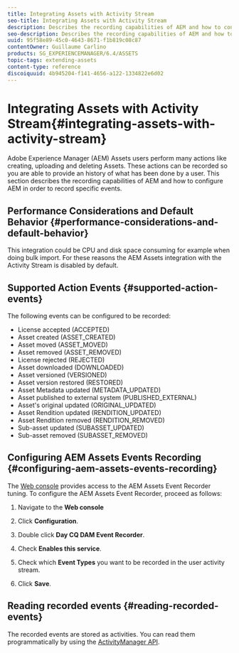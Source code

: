 ```yaml
---
title: Integrating Assets with Activity Stream
seo-title: Integrating Assets with Activity Stream
description: Describes the recording capabilities of AEM and how to configure AEM to record specific events.
seo-description: Describes the recording capabilities of AEM and how to configure AEM to record specific events.
uuid: 95f58e89-45c0-4643-8671-f1b819c08c87
contentOwner: Guillaume Carlino
products: SG_EXPERIENCEMANAGER/6.4/ASSETS
topic-tags: extending-assets
content-type: reference
discoiquuid: 4b945204-f141-4656-a122-1334822e6d02
---
```


# Integrating Assets with Activity Stream{#integrating-assets-with-activity-stream}

Adobe Experience Manager (AEM) Assets users perform many actions like creating, uploading and deleting Assets. These actions can be recorded so you are able to provide an history of what has been done by a user. This section describes the recording capabilities of AEM and how to configure AEM in order to record specific events.

## Performance Considerations and Default Behavior {#performance-considerations-and-default-behavior}

This integration could be CPU and disk space consuming for example when doing bulk import. For these reasons the AEM Assets integration with the Activity Stream is disabled by default.

## Supported Action Events {#supported-action-events}

The following events can be configured to be recorded:

* License accepted (ACCEPTED)
* Asset created (ASSET_CREATED)
* Asset moved (ASSET_MOVED)
* Asset removed (ASSET_REMOVED)
* License rejected (REJECTED)
* Asset downloaded (DOWNLOADED)
* Asset versioned (VERSIONED)
* Asset version restored (RESTORED)
* Asset Metadata updated (METADATA_UPDATED)
* Asset published to external system (PUBLISHED_EXTERNAL)
* Asset's original updated (ORIGINAL_UPDATED)
* Asset Rendition updated (RENDITION_UPDATED)
* Asset Rendition removed (RENDITION_REMOVED)
* Sub-asset updated (SUBASSET_UPDATED)
* Sub-asset removed (SUBASSET_REMOVED)

## Configuring AEM Assets Events Recording {#configuring-aem-assets-events-recording}

The [Web console](../../sites/deploying/using/configuring-osgi.md) provides access to the AEM Assets Event Recorder tuning. To configure the AEM Assets Event Recorder, proceed as follows:

1. Navigate to the **Web console** 

1. Click **Configuration**.  

1. Double click **Day CQ DAM Event Recorder**.  

1. Check **Enables this service**.  

1. Check which **Event Types** you want to be recorded in the user activity stream.  

1. Click **Save**.

## Reading recorded events {#reading-recorded-events}

The recorded events are stored as activities. You can read them programmatically by using the [ActivityManager API](https://helpx.adobe.com/experience-manager/6-4/sites/developing/using/reference-materials/javadoc/com/adobe/granite/activitystreams/ActivityManager.md).  

